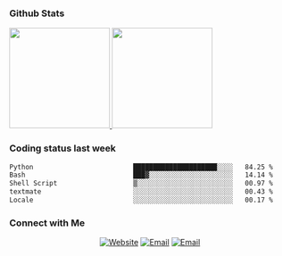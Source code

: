 
### Github Stats

<a href="https://github.com/lileixuan">
  <img height="180em" src="https://github-readme-stats.vercel.app/api?username=lileixuan&theme=buefy&show_icons=true" />
  <img height="180em" src="https://github-readme-stats.vercel.app/api/top-langs/?username=lileixuan&theme=buefy&layout=compact" />
</a>

### Coding status last week 

<!--START_SECTION:waka-->

```txt
Python                         █████████████████████░░░░   84.25 %
Bash                           ███▓░░░░░░░░░░░░░░░░░░░░░   14.14 %
Shell Script                   ▒░░░░░░░░░░░░░░░░░░░░░░░░   00.97 %
textmate                       ░░░░░░░░░░░░░░░░░░░░░░░░░   00.43 %
Locale                         ░░░░░░░░░░░░░░░░░░░░░░░░░   00.17 %
```

<!--END_SECTION:waka-->

### Connect with Me 

<p align="center">
<a href="https://www.koomu.cn/"><img alt="Website" src="https://img.shields.io/badge/Website-www.koomu.cn-blue?style=flat-square&logo=google-chrome"></a>
<a href="mailto:lileixuan@gmail.com"><img alt="Email" src="https://img.shields.io/badge/Email-lileixuan@gmail.com-blue?style=flat-square&logo=gmail"></a>
<a href="https://www.koomu.cn/rss/"><img alt="Email" src="https://img.shields.io/badge/RSS-www.koomu.cn%2Frss%2F-blue?style=flat-square&logo=rss"></a>


</p>
